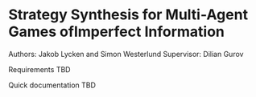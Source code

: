 # Strategy Synthesis for Multi-Agent Games ofImperfect Information

Authors: Jakob Lycken and Simon Westerlund
Supervisor: Dilian Gurov

Requirements
TBD

Quick documentation
TBD
